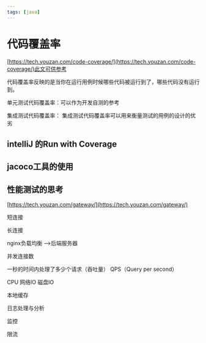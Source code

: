 ```yaml
---
tags: [java]
---
```

# 代码覆盖率
[https://tech.youzan.com/code-coverage/](https://tech.youzan.com/code-coverage/)此文可供参考

代码覆盖率反映的是当你在运行用例时候哪些代码被运行到了，哪些代码没有运行到。

单元测试代码覆盖率：可以作为开发自测的参考

集成测试代码覆盖率： 集成测试代码覆盖率可以用来衡量测试的用例的设计的优劣

## intelliJ 的Run with Coverage

## jacoco工具的使用




## 性能测试的思考
[https://tech.youzan.com/gateway/](https://tech.youzan.com/gateway/)

短连接

长连接

nginx负载均衡 -->后端服务器

并发连接数

一秒的时间内处理了多少个请求（吞吐量）
QPS（Query per second）

CPU
网络IO
磁盘IO

本地缓存

日志处理与分析

监控

限流
